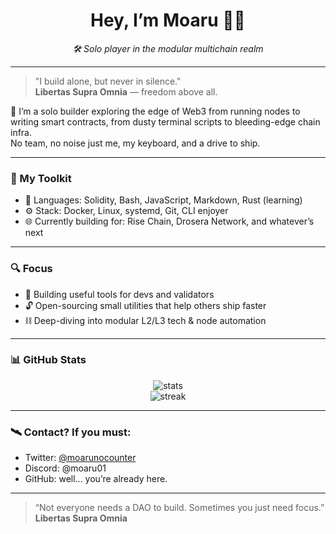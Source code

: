 <h1 align="center">Hey, I’m Moaru 🧑‍💻</h1>
<p align="center"><em>🛠️ Solo player in the modular multichain realm</em></p>

---

> "I build alone, but never in silence."  
> **Libertas Supra Omnia** — freedom above all.

🧭 I’m a solo builder exploring the edge of Web3 
from running nodes to writing smart contracts, from dusty terminal scripts to bleeding-edge chain infra.  
No team, no noise just me, my keyboard, and a drive to ship.

---

### 🧰 My Toolkit
- 🧠 Languages: Solidity, Bash, JavaScript, Markdown, Rust (learning)
- ⚙️ Stack: Docker, Linux, systemd, Git, CLI enjoyer
- 🌐 Currently building for: Rise Chain, Drosera Network, and whatever’s next

---

### 🔍 Focus
- 🌱 Building useful tools for devs and validators
- 🔓 Open-sourcing small utilities that help others ship faster
- ⛓️ Deep-diving into modular L2/L3 tech & node automation

---

### 📊 GitHub Stats
<p align="center">
  <img src="https://github-readme-stats.vercel.app/api?username=moarunocounter&show_icons=true&theme=tokyonight" alt="stats" />
  <br/>
  <img src="https://github-readme-streak-stats.herokuapp.com/?user=moarunocounter&theme=tokyonight" alt="streak" />
</p>

---

### 🛰️ Contact? If you must:
- Twitter: [@moarunocounter](https://twitter.com/moarunocounter)
- Discord: @moaru01
- GitHub: well… you’re already here.

---

> “Not everyone needs a DAO to build. Sometimes you just need focus.”  
> **Libertas Supra Omnia**
